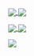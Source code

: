 <a href="https://github.com/li-ji-ji">
  <img align="center" src="https://github-readme-stats.vercel.app/api?username=li-ji-ji&show_icons=true&theme=blueberry&count_private=true&include_all_commits=true" />
</a>
<a href="https://github.com/li-ji-ji">
  <img align="center" src="https://github-readme-stats.vercel.app/api/top-langs/?username=li-ji-ji&show_icons=true&theme=blueberry&count_private=true&layout=compact" />
</a>
<p></p>
<a href="https://github.com/li-ji-ji/ICTExam">
  <img align="center" src="https://github-readme-stats.vercel.app/api/pin/?username=li-ji-ji&repo=ICTExam&show_icons=true&theme=blueberry&show_owner=true" />
</a>
<a href="https://github.com/li-ji-ji/CSP">
  <img align="center" src="https://github-readme-stats.vercel.app/api/pin/?username=li-ji-ji&repo=CSP&show_icons=true&theme=blueberry&show_owner=true" />
</a>
<p></p>
<a href="https://github.com/li-ji-ji/Second">
  <img align="center" src="https://github-readme-stats.vercel.app/api/pin/?username=li-ji-ji&repo=Second&show_icons=true&theme=blueberry&show_owner=true" />
</a>
